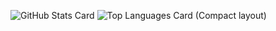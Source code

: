 ![GitHub Stats Card](https://github-readme-stats.vercel.app/api?username=seachimes)
![Top Languages Card (Compact layout)](https://github-readme-stats.vercel.app/api/top-langs/?username=seachimes&layout=compact)
<!-- ![Top Languages Card](https://github-readme-stats.vercel.app/api/top-langs/?username=seachimes) -->



<!--
**seachimes/seachimes** is a ✨ _special_ ✨ repository because its `README.md` (this file) appears on your GitHub profile.

Here are some ideas to get you started:

- 🔭 I’m currently working on ...
- 🌱 I’m currently learning ...
- 👯 I’m looking to collaborate on ...
- 🤔 I’m looking for help with ...
- 💬 Ask me about ...
- 📫 How to reach me: ...
- 😄 Pronouns: ...
- ⚡ Fun fact: ...
-->
